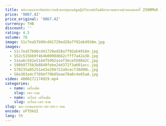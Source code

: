 ```yaml
---
title: พลังงานแสงอาทิตย์สระว่ายน้ําพายหุ่นยนต์ดูดฝุ่นไร้สายอัตโนมัติทําความสะอาดด้วยแบตเตอรี่ 2500Mah ตะกร้าแบบถอดได้สําหรับสระว่ายน้ํา
price: '9867.42'
price_original: '9867.42'
currency: THB
discount: ''
rating: 4.5
volume: 78
image: S1c7ea57b90cd41729ed28a7f92eb4916m.jpg
images:
  - S1c7ea57b90cd41729ed28a7f92eb4916m.jpg
  - S52c515bb9f4b4b0098d662cfff7a42a3D.jpg
  - S1ea6c582e5144f5992a1ef36ce5508d2C.jpg
  - S90b9775b3b8840febe24d372f3a601acc.jpg
  - S70235a05251a42e294722a9cecf30d90L.jpg
  - S6e383a4cf7694f79b85eae78a0c4e65aA.jpg
video: 4000271174929.mp4
categories:
  - name: เครื่องมือ
    slug: เคร-องม
  - name: อะไหล่ เครื่องมือ
    slug: อะไหล-เคร-องม
slug: พล-งงานแสงอาท-ตย-สระว-ายน
encode: oFTDkUI
lang: th
---
```

  